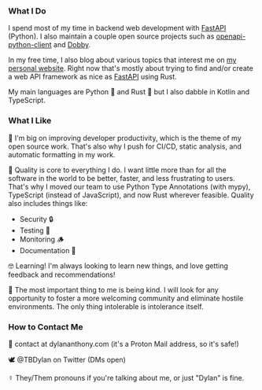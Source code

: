 ### What I Do

I spend most of my time in backend web development with [FastAPI] (Python). I also maintain a couple open source projects such as [openapi-python-client] and [Dobby].

In my free time, I also blog about various topics that interest me on [my personal website][website]. Right now that's mostly about trying to find and/or create a web API framework as nice as [FastAPI] using Rust.

My main languages are Python 🐍 and Rust 🦀 but I also dabble in Kotlin and TypeScript.

### What I Like

🥰 I'm big on improving developer productivity, which is the theme of my open source work. That's also why I push for CI/CD, static analysis, and automatic formatting in my work.

🧐 Quality is core to everything I do. I want little more than for all the software in the world to be better, faster, and less frustrating to users. That's why I moved our team to use Python Type Annotations (with mypy), TypeScript (instead of JavaScript), and now Rust wherever feasible. Quality also includes things like:
- Security 🔒
- Testing 🧪
- Monitoring 🪵
- Documentation 📜

🤓 Learning! I'm always looking to learn new things, and love getting feedback and recommendations!

💜 The most important thing to me is being kind. I will look for any opportunity to foster a more welcoming community and eliminate hostile environments. The only thing intolerable is intolerance itself.

### How to Contact Me
💌 contact at dylananthony.com (it's a Proton Mail address, so it's safe!)

🕊 @TBDylan on Twitter (DMs open)

☿ They/Them pronouns if you're talking about me, or just "Dylan" is fine.

[openapi-python-client]: https://github.com/triaxtec/openapi-python-client
[dobby]: https://github.com/triaxtec/dobby
[FastAPI]: https://fastapi.tiangolo.com
[website]: https://dylananthony.com
